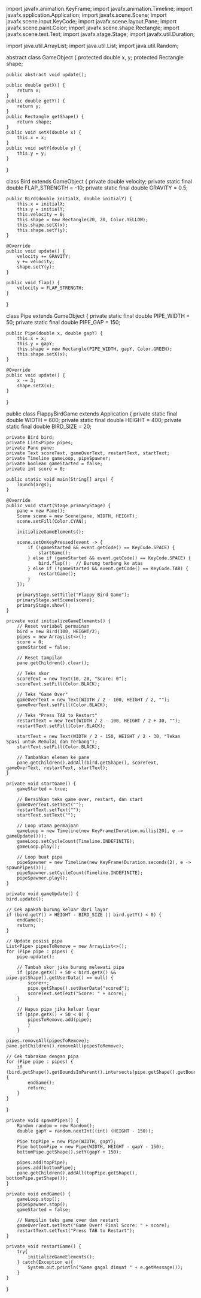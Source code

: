 import javafx.animation.KeyFrame;
import javafx.animation.Timeline;
import javafx.application.Application;
import javafx.scene.Scene;
import javafx.scene.input.KeyCode;
import javafx.scene.layout.Pane;
import javafx.scene.paint.Color;
import javafx.scene.shape.Rectangle;
import javafx.scene.text.Text;
import javafx.stage.Stage;
import javafx.util.Duration;

import java.util.ArrayList;
import java.util.List;
import java.util.Random;

abstract class GameObject {
    protected double x, y;
    protected Rectangle shape;

    public abstract void update();  

    public double getX() {
        return x;
    }
    public double getY() {
        return y;
    }
    public Rectangle getShape() {
        return shape;
    }
    public void setX(double x) {
        this.x = x;
    }
    public void setY(double y) {
        this.y = y;
    }
}

class Bird extends GameObject {
    private double velocity;
    private static final double FLAP_STRENGTH = -10;
    private static final double GRAVITY = 0.5;

    public Bird(double initialX, double initialY) {
        this.x = initialX;
        this.y = initialY;
        this.velocity = 0;
        this.shape = new Rectangle(20, 20, Color.YELLOW);
        this.shape.setX(x);
        this.shape.setY(y);
    }

    @Override
    public void update() {
        velocity += GRAVITY;
        y += velocity;
        shape.setY(y);
    }

    public void flap() {
        velocity = FLAP_STRENGTH;
    }
}

class Pipe extends GameObject {
    private static final double PIPE_WIDTH = 50;
    private static final double PIPE_GAP = 150;

    public Pipe(double x, double gapY) {
        this.x = x;
        this.y = gapY;
        this.shape = new Rectangle(PIPE_WIDTH, gapY, Color.GREEN);
        this.shape.setX(x);
    }

    @Override
    public void update() {
        x -= 3;
        shape.setX(x);
    }
}

public class FlappyBirdGame extends Application {
    private static final double WIDTH = 600;
    private static final double HEIGHT = 400;
    private static final double BIRD_SIZE = 20;

    private Bird bird;
    private List<Pipe> pipes;
    private Pane pane;
    private Text scoreText, gameOverText, restartText, startText;
    private Timeline gameLoop, pipeSpawner;
    private boolean gameStarted = false;
    private int score = 0;

    public static void main(String[] args) {
        launch(args);
    }

    @Override
    public void start(Stage primaryStage) {
        pane = new Pane();
        Scene scene = new Scene(pane, WIDTH, HEIGHT);
        scene.setFill(Color.CYAN);

        initializeGameElements();

        scene.setOnKeyPressed(event -> {
            if (!gameStarted && event.getCode() == KeyCode.SPACE) {
                startGame();
            } else if (gameStarted && event.getCode() == KeyCode.SPACE) {
                bird.flap();  // Burung terbang ke atas
            } else if (!gameStarted && event.getCode() == KeyCode.TAB) {
                restartGame();
            }
        });

        primaryStage.setTitle("Flappy Bird Game");
        primaryStage.setScene(scene);
        primaryStage.show();
    }

    private void initializeGameElements() {
        // Reset variabel permainan
        bird = new Bird(100, HEIGHT/2);
        pipes = new ArrayList<>();
        score = 0;
        gameStarted = false;

        // Reset tampilan
        pane.getChildren().clear();

        // Teks skor
        scoreText = new Text(10, 20, "Score: 0");
        scoreText.setFill(Color.BLACK);

        // Teks "Game Over"
        gameOverText = new Text(WIDTH / 2 - 100, HEIGHT / 2, "");
        gameOverText.setFill(Color.BLACK);

        // Teks "Press TAB to Restart"
        restartText = new Text(WIDTH / 2 - 100, HEIGHT / 2 + 30, "");
        restartText.setFill(Color.BLACK);

        startText = new Text(WIDTH / 2 - 150, HEIGHT / 2 - 30, "Tekan Spasi untuk Memulai dan Terbang");
        startText.setFill(Color.BLACK);

        // Tambahkan elemen ke pane
        pane.getChildren().addAll(bird.getShape(), scoreText, gameOverText, restartText, startText);
    }

    private void startGame() {
        gameStarted = true;

        // Bersihkan teks game over, restart, dan start
        gameOverText.setText("");
        restartText.setText("");
        startText.setText("");

        // Loop utama permainan
        gameLoop = new Timeline(new KeyFrame(Duration.millis(20), e -> gameUpdate()));
        gameLoop.setCycleCount(Timeline.INDEFINITE);
        gameLoop.play();

        // Loop buat pipa
        pipeSpawner = new Timeline(new KeyFrame(Duration.seconds(2), e -> spawnPipes()));
        pipeSpawner.setCycleCount(Timeline.INDEFINITE);
        pipeSpawner.play();
    }

    private void gameUpdate() {
    bird.update();

    // Cek apakah burung keluar dari layar
    if (bird.getY() > HEIGHT - BIRD_SIZE || bird.getY() < 0) {
        endGame();
        return;
    }
    
    // Update posisi pipa
    List<Pipe> pipesToRemove = new ArrayList<>();
    for (Pipe pipe : pipes) {
        pipe.update();

        // Tambah skor jika burung melewati pipa
        if (pipe.getX() + 50 < bird.getX() && pipe.getShape().getUserData() == null) {
            score++;
            pipe.getShape().setUserData("scored");
            scoreText.setText("Score: " + score);
        }

        // Hapus pipa jika keluar layar
        if (pipe.getX() + 50 < 0) {
            pipesToRemove.add(pipe);
            }
        }

    pipes.removeAll(pipesToRemove);
    pane.getChildren().removeAll(pipesToRemove);

    // Cek tabrakan dengan pipa
    for (Pipe pipe : pipes) {
        if (bird.getShape().getBoundsInParent().intersects(pipe.getShape().getBoundsInParent())) {
            endGame();
            return;
        }
    }
}

    private void spawnPipes() {
        Random random = new Random();
        double gapY = random.nextInt((int) (HEIGHT - 150));

        Pipe topPipe = new Pipe(WIDTH, gapY);
        Pipe bottomPipe = new Pipe(WIDTH, HEIGHT - gapY - 150);
        bottomPipe.getShape().setY(gapY + 150);

        pipes.add(topPipe);
        pipes.add(bottomPipe);
        pane.getChildren().addAll(topPipe.getShape(), bottomPipe.getShape());
    }

    private void endGame() {
        gameLoop.stop();
        pipeSpawner.stop();
        gameStarted = false;

        // Nampilin teks game over dan restart
        gameOverText.setText("Game Over! Final Score: " + score);
        restartText.setText("Press TAB to Restart");
    }

    private void restartGame() {
        try{
            initializeGameElements();
        } catch(Exception e){
            System.out.println("Game gagal dimuat " + e.getMessage());
        }
    }
}
